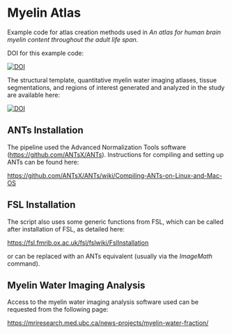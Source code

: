 # Myelin Atlas
Example code for atlas creation methods used in *An atlas for human brain myelin content throughout the adult life span*. 

DOI for this example code:

[![DOI](https://zenodo.org/badge/DOI/10.5281/zenodo.4067132.svg)](https://doi.org/10.5281/zenodo.4067132)



The structural template, quantitative myelin water imaging atlases, tissue segmentations, and regions of interest generated and analyzed in the study are available here: 

[![DOI](https://zenodo.org/badge/DOI/10.5281/zenodo.4067119.svg)](https://doi.org/10.5281/zenodo.4067119)


## ANTs Installation
The pipeline used the Advanced Normalization Tools software (https://github.com/ANTsX/ANTs). Instructions for compiling and setting up ANTs can be found here:

https://github.com/ANTsX/ANTs/wiki/Compiling-ANTs-on-Linux-and-Mac-OS


## FSL Installation
The script also uses some generic functions from FSL, which can be called after installation of FSL, as detailed here:

https://fsl.fmrib.ox.ac.uk/fsl/fslwiki/FslInstallation

or can be replaced with an ANTs equivalent (usually via the *ImageMath* command).


## Myelin Water Imaging Analysis
Access to the myelin water imaging analysis software used can be requested from the following page:

https://mriresearch.med.ubc.ca/news-projects/myelin-water-fraction/

